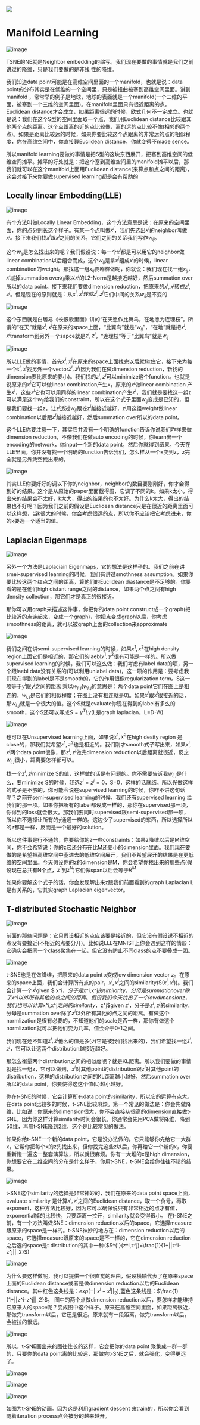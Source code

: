 ![](res/chapter26-0.png)

# Manifold Learning

![image](res/chapter26-1.png)



TSNE的NE就是Neighbor embedding的缩写。我们现在要做的事情就是我们之前讲过的降维，只是我们要做的是非线 性的降维。

我们知道data point可能是在高维空间里面的一个manifold，也就是说：data point的分布其实是在低维的一个空间里，只是被扭曲被塞到高维空间里面。讲到manifold ，常常举的例子是地球，地球的表面就是一个manifold(一个二维的平面，被塞到一个三维的空间里面)。在manifold里面只有很近距离的点，Euclidean distance才会成立，如果距离很远的时候，欧式几何不一定成立。也就是说：我们在这个S型的空间里面取一个点，我们用Euclidean distance比较跟其他两个点的距离。这个点跟离的近的点比较像，离的远的点比较不像(相邻的两个点)。如果是距离比较远的时候，如果你要比较这个点跟离的非常远的点的相似程度，你在高维空间中，你直接算Euclidean distance，你就变得不made sence。

所以manifold learning要做的事情是把S型的这块东西展开，把塞到高维空间的低维空间摊平。摊平的好处就是：把这个塞到高维空间里的manifold摊平以后，那我们就可以在这个manifold上面用Euclidean distance(来算点和点之间的距离)，这会对接下来你要做supervised learning都是会有帮助的

## Locally linear Embedding(LLE)



![image](res/chapter26-2.png)



有个方法叫做Locally Linear Embedding，这个方法意思是说：在原来的空间里面，你的点分别长这个样子。有某一个点叫做$x^i$，我们先选出$x^i$的neighbor叫做$x^j$。接下来我们找$x^i$跟$x^j$之间的关系，它们之间的关系我们写作$w_{ij}$。

这个$w_{ij}$是怎么找出来的呢？我们假设说：每一个$x^i$都是可以用它的neighbor做linear combination以后组合而成，这个$w_{ij}$是拿$x^j$组成$x^i$的时候，linear combination的weight。那找这一组$x_{ij}$要咋样做呢，你就说：我们现在找一组$x_{ij}$，$x^i$减掉summation over$x_{ij}$乘以$x^j$的L2-Norm是越接近越好，然后summation over所以的data point。接下来我们要做dimension reduction，把原来的$x^i,x^j$转成$z^i,z^j$。但是现在的原则就是：从$x^i,x^j 转成 z^i,z^j$它们中间的关系$w_{ij}$是不变的



![image](res/chapter26-3.png)



这个东西就是白居易《长恨歌里面》讲的“在天愿作比翼鸟，在地愿为连理枝”。所谓的“在天”就是$x^i,x^j$在原来的space上面，“比翼鸟”就是“$w_{ij}$”，“在地”就是把$x^i,x^j$transform到另外一个sapce就是$z^i,z^j$，“连理枝”等于“比翼鸟”就是$w_{ij}$



![image](res/chapter26-4.png)



所以LLE做的事情，首先$x^i,x^j$在原来的space上面找完以后就fix住它，接下来为每一个$x^i,x^j$找另外一个vector$z^i,z^j$(因为我们在做dimension reduction，新找的dimension要比原来的要小)。我们找的$z^i,z^j$可以minimize这个function。也就是说原来的$x^i$它可以做linear combination产生x，原来的$x^j$做linear combination 产生$x^i$，这些$z^j$它也可以用同样的linear combination产生$z^i$，我们就是要找这一组z可以满足这个$w_{ij}$给我们的constraint，所以在这个式子里面$w_{ij}$变成是已知的，但是我们要找一组z，让$z^j$透过$w_{ij}$跟$在z^i$越接近越好，$z^j$用这组weight做linear combination以后跟$z^i$越接近越好，然后summation over所以的data point。


这个LLE你要注意一下，其实它并没有一个明确的function告诉你说我们咋样来做dimension reduction，不像我们在做auto encoding的时候，你learn出一个encoding的network，你input一个新的data point，然后你就得到结果。今天在LLE里面，你并没有找一个明确的function告诉我们，怎么样从一个x变到z，z完全就是另外凭空找出来的。

![image](res/chapter26-5.png)



其实LLE你要好好的调以下你的neighbor，neighbor的数目要刚刚好，你才会得到好的结果。这个是从原始的paper里面截得图，它调了不同的k。如果k太小，得出来的结果会不太好，k太大，得出的结果的也不太好。为什么k太大，得出的结果也不好呢？因为我们之前的假设是Euclidean distance只是在很近的距离里面可以这样想，当k很大的时候，你会考虑很远的点，所以你不应该把它考虑进来，你的k要选一个适当的值。

## Laplacian Eigenmaps

![image](res/chapter26-6.png)



另外一个方法是Laplaciain Eigenmaps，它的想法是这样子的。我们之前在讲smei-supervised learning的时候，我们有讲过smothness assumption。如果你要比较这两个红点之间的距离，算他们的Euclidean diastance是不足够的。你要看的是在他们high distant range之间的distance，如果两个点之间有high density collection，那它们才是真正的很接近。

那你可以用graph来描述这件事，你把你的data point construct成一个graph(把比较近的点连起来，变成一个graph)，你把点变成graph以后，你考虑smoothness的距离，就可以被graph上面的collection来approximate

![image](res/chapter26-7.png)



我们之间在讲semi-supervised learning的时候，如果$x^1,x^2$在high density region上面它们是相近的，那它们的laebl$y^1,y^2$很有可能是一样的。所以做supervised learning的时候，我们可以这么做：我们考虑有label data的项，另一个跟laebl data没有关系的(可以利用unlabel data)，这一项的作用是：要考虑我们现在得到的label是不是smooth的，它的作用很像regularization term。S这一项等于$y^i$跟$y^j$之间的距离 乘以$w_{i,j}$($w_{i,j}$的意思是：两个data point它们在图上是相连的，$w_{i,j}$是它们的相似程度；在图上没有相连就是0)。如果$x^i$跟$x^j$很接近的话，那$w_{i,j}$就是一个很大的值。这个S就是evaluate你现在得到的label有多么的smooth，这个S还可以写成$S=y^TLy$(L是graph laplacian，L=D-W)

![image](res/chapter26-8.png)



也可以在Unsupervised learning上面，如果说$x^1,x^2$在high desity region 是close的，那我们就希望$z^1,z^2$也是相近的。我们刚才smooth式子写出来，如果$x^i,x^j$两个data point很像，那$z^i,z^j$做完dimension reduction以后距离就很近，反之$w_{i,j}$很小，距离要怎样都可以。

找一个$z^i,z^j$minimize S的值，这样做的话是有问题的。你不需要告诉我$w_{i,j}$是什么，要minimize S的时候，我选$z^i=z^j=0$，S=0，这样的话就结。所以光做这样的式子是不够的，你可能会说在supervised learning的时候，你咋不讲这句话呢？之前在semi-supervised learning的时候，我们还有supervised learning 给我们的那一项。如果你把所有的label都设成一样的，那你在supervised那一项，你得到的loss就会很大。那我们要同时supervised跟semi-supervised那一项，所以你不选择让所有的y通通一样的。这边少了supervised的东西，所以选择所以的z都是一样，反而是一个最好的solution。

所以这件事是行不通的，你要给你的z一些constraints：如果z降维以后是M维空间，你不会希望说：你的z它还分布在比M还要小的dimension里面。我们现在要做的是希望把高维空间中塞进去的低维空间展开，我们不希望展开的结果是在更低维的空间里面。今天假设你的z的dimension是M，你会希望你找出来的那些点(假设现在总共有N个点，$z^1$到$z^N$)它们做span以后会等于$R^M$

如果你要解这个式子的话，你会发现解出来z跟我们前面看到的graph Laplacian L是有关系的，它其实graph Laplacian eigenvector。

## T-distributed Stochastic Neighbor

![image](res/chapter26-9.png)





前面的那些问题是：它只假设相近的点应该要是接近的，但它没有假设说不相近的点没有要接近(不相近的点要分开)。比如说LLE在MNIST上你会遇到这样的情形：它确实会把同一个class聚集在一起，但它没有防止不同class的点不要叠成一团。

![image](res\chapter26-10.png)



t-SNE也是在做降维，把原来的data point x变成low dimension vector z。在原来的space上面，我们会计算所有点的pair，$x^i,x^j$之间的similarity(S($x^i,x^j$))。我们会计算一个$x^j$given $ x^i$，分子是$x^i,x^j$的similarity，分母是summation over除了$x^i$以外所有其他的点之间的距离。假设我们今天找出了一个low dimension z，我们也可以计算$x^i,x^j$之间的similarity，$z^j$given $z^i$，分子是$z^i,z^j$的similarity，分母是summation over除了$z^i$以外所有其他的点之间的距离。有做这个normlization是很有必要的，不知道他们的scale是否一样，那你有做这个normlization就可以把他们变为几率，值会介于0-1之间。

我们现在还不知道$z^i,z^j$他么的值是多少(它是被我们找出来的)，我们希望找一组$z^i,z^j$，它可以让这两个distribution越接近越好。

那怎么衡量两个distribution之间的相似度呢？就是KL距离。所以我们要做的事情就是找一组z，它可以做到，$x^i$对其他point的distribution跟$z^i$对其他point的distribution，这样的distribution之间的KL距离越小越好，然后summation over 所以的data point，你要使得这这个值(L)越小越好。




你在t-SNE的时候，它会计算所有data point的similarity，所以它的运算有点大。在data point比较多的时候，t-SNE比较麻烦。第一个常见的做法是：你会先做降维，比如说：你原来的dimension很大，你不会直接从很高的dimension直接做t-SNE，因为你这样计算similarity时间会很长，你通常会先用PCA做将降维，降到50维，再用t-SNE降到2维，这个是比较常见的做法。

如果你给t-SNE一个新的data point，它是没办法做的。它只能够你先给它一大群x，它帮你把每个x的z先找出来，但你找完这些z以后，你再给它一个新的x，你要重新跑一遍这一整套演算法，所以就很麻烦。你有一大堆的x是high dimension，你想要它在二维空间的分布是什么样子，你用t-SNE，t-SNE会给你往往不错的结果。

![image](res/chapter26-11.png)



t-SNE这个similarity的选择是非常神妙的，我们在原来的data point space上面，evaluate similarity 是计算$x^i,x^j$之间的Euclidean distance，取一个负号，再取exponent，这种方法比较好，因为它可以确保说只有非常相近的点才有值，exponential掉的比较快，只要距离一拉开，similarity就会变得很小。 在t-SNE之前，有一个方法叫做SNE：dimension reduction以后的space，它选择measure跟原来的space是一样的。t-SNE神妙的地方在：dimension reduction以后的space，它选择measure跟原来的space是不一样的，它在dimension reduction之后选的space是t distribution的其中一种($S^{'}(z^i,z^j)=\frac{1}{1+||z^i-z^j||_2}$)



![image](res/chapter26-12.png)

为什么要这样做呢，我可以提供一个很直觉的理由，假设横轴代表了在原来space上面的Euclidean distance或者是做dimension reduction以后的Euclidean distance。其中红色这条线是：$exp(-||x^i-x^j||_2)$,蓝色这条线是：$\frac{1}{1+||z^i-z^j||_2}$。 图中的两个点做dimension reduction以后，要怎样才能维持它原来人的space呢？变成图中这个样子。原来在高维空间里面，如果距离很近，那做完transform以后，它还是很近。原来就有一段距离，做完transform以后，会被拉的很远。



![image](res/chapter26-13.png)



所以，t-SNE画出来的图往往长的这样，它会把你的data point 聚集成一群一群的，只要你的data point离的比较远，那做完t-SNE之后，就会强化，变得更远了。

![image](res/chapter26-14.png)



![image](res/chapter26-15.png)



![image](res/chapter26-16.png)



如图为t-SNE的动画。因为这是利用gradient descent 来train的，所以你会看到随着iteration process点会被分的越来越开。

















